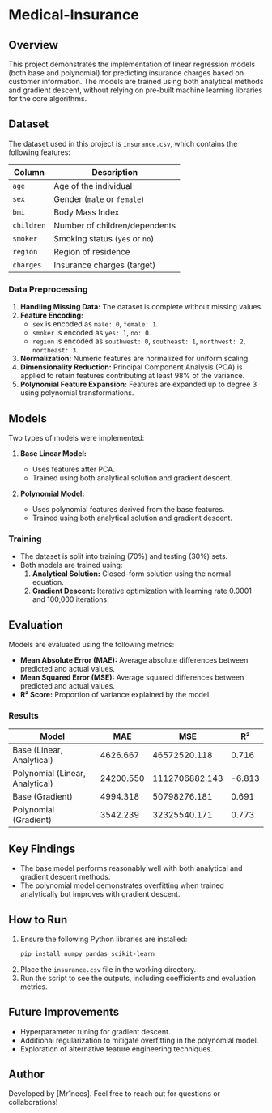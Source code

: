 # Medical-Insurance

## Overview
This project demonstrates the implementation of linear regression models (both base and polynomial) for predicting insurance charges based on customer information. The models are trained using both analytical methods and gradient descent, without relying on pre-built machine learning libraries for the core algorithms.

## Dataset
The dataset used in this project is `insurance.csv`, which contains the following features:

| Column     | Description                      |
|------------|----------------------------------|
| `age`      | Age of the individual            |
| `sex`      | Gender (`male` or `female`)      |
| `bmi`      | Body Mass Index                  |
| `children` | Number of children/dependents    |
| `smoker`   | Smoking status (`yes` or `no`)   |
| `region`   | Region of residence              |
| `charges`  | Insurance charges (target)       |

### Data Preprocessing
1. **Handling Missing Data:** The dataset is complete without missing values.
2. **Feature Encoding:**
   - `sex` is encoded as `male: 0`, `female: 1`.
   - `smoker` is encoded as `yes: 1`, `no: 0`.
   - `region` is encoded as `southwest: 0`, `southeast: 1`, `northwest: 2`, `northeast: 3`.
3. **Normalization:** Numeric features are normalized for uniform scaling.
4. **Dimensionality Reduction:** Principal Component Analysis (PCA) is applied to retain features contributing at least 98% of the variance.
5. **Polynomial Feature Expansion:** Features are expanded up to degree 3 using polynomial transformations.

## Models
Two types of models were implemented:

1. **Base Linear Model:**
   - Uses features after PCA.
   - Trained using both analytical solution and gradient descent.

2. **Polynomial Model:**
   - Uses polynomial features derived from the base features.
   - Trained using both analytical solution and gradient descent.

### Training
- The dataset is split into training (70%) and testing (30%) sets.
- Both models are trained using:
  1. **Analytical Solution:** Closed-form solution using the normal equation.
  2. **Gradient Descent:** Iterative optimization with learning rate 0.0001 and 100,000 iterations.

## Evaluation
Models are evaluated using the following metrics:
- **Mean Absolute Error (MAE):** Average absolute differences between predicted and actual values.
- **Mean Squared Error (MSE):** Average squared differences between predicted and actual values.
- **R² Score:** Proportion of variance explained by the model.

### Results
| Model                      | MAE       | MSE         | R²   |
|----------------------------|-----------|-------------|-------|
| Base (Linear, Analytical)  | 4626.667  | 46572520.118 | 0.716 |
| Polynomial (Linear, Analytical) | 24200.550 | 1112706882.143 | -6.813 |
| Base (Gradient)            | 4994.318  | 50798276.181 | 0.691 |
| Polynomial (Gradient)      | 3542.239  | 32325540.171 | 0.773 |

## Key Findings
- The base model performs reasonably well with both analytical and gradient descent methods.
- The polynomial model demonstrates overfitting when trained analytically but improves with gradient descent.

## How to Run
1. Ensure the following Python libraries are installed:
   ```bash
   pip install numpy pandas scikit-learn
   ```
2. Place the `insurance.csv` file in the working directory.
3. Run the script to see the outputs, including coefficients and evaluation metrics.

## Future Improvements
- Hyperparameter tuning for gradient descent.
- Additional regularization to mitigate overfitting in the polynomial model.
- Exploration of alternative feature engineering techniques.

## Author
Developed by [Mr1necs]. Feel free to reach out for questions or collaborations!

